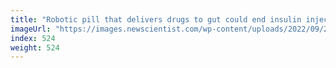 ```yaml
---
title: "Robotic pill that delivers drugs to gut could end insulin injections"
imageUrl: "https://images.newscientist.com/wp-content/uploads/2022/09/28144825/SEI_127221712.jpg?width=600"
index: 524
weight: 524
---
```

